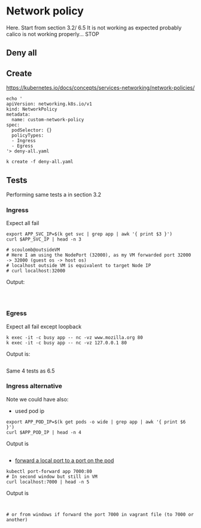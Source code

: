 # Network policy

Here.
Start from section 3.2/ 6.5
It is not working as expected probably calico is not working properly... STOP

## Deny all

## Create

https://kubernetes.io/docs/concepts/services-networking/network-policies/

````buildoutcfg
echo '
apiVersion: networking.k8s.io/v1
kind: NetworkPolicy
metadata:
  name: custom-network-policy
spec: 
  podSelector: {}
  policyTypes:
  - Ingress 
  - Egress
'> deny-all.yaml

k create -f deny-all.yaml
````


## Tests 

Performing same tests a in section 3.2
### Ingress 

Expect all fail

````buildoutcfg
export APP_SVC_IP=$(k get svc | grep app | awk '{ print $3 }')
curl $APP_SVC_IP | head -n 3

# scoulomb@outsideVM
# Here I am using the NodePort (32000), as my VM forwarded port 32000 -> 32000 (guest os -> host os)
# localhost outside VM is equivalent to target Node IP
# curl localhost:32000 
````

Output:

````buildoutcfg



````


### Egress 

Expect all fail except loopback

````buildoutcfg
k exec -it -c busy app -- nc -vz www.mozilla.org 80 
k exec -it -c busy app -- nc -vz 127.0.0.1 80 
````

Output is:

````buildoutcfg

````

Same 4 tests as 6.5

### Ingress alternative 

Note we could have also:

- used pod ip

````buildoutcfg
export APP_POD_IP=$(k get pods -o wide | grep app | awk '{ print $6 }')
curl $APP_POD_IP | head -n 4
````

Output is

````buildoutcfg

````

- [forward a local port to a port on the pod](https://kubernetes.io/docs/tasks/access-application-cluster/port-forward-access-application-cluster/#forward-a-local-port-to-a-port-on-the-pod)
````buildoutcfg
kubectl port-forward app 7000:80
# In second window but still in VM
curl localhost:7000 | head -n 5
````

Output is

````buildoutcfg


# or from windows if forward the port 7000 in vagrant file (to 7000 or another)
````
